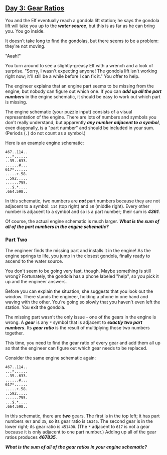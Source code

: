 ## [Day 3: Gear Ratios](https://adventofcode.com/2023/day/3)
You and the Elf eventually reach a gondola lift station; he says the gondola lift will take you up to the **_water source_**, 
but this is as far as he can bring you. You go inside.

It doesn't take long to find the gondolas, but there seems to be a problem: they're not moving.

"Aaah!"

You turn around to see a slightly-greasy Elf with a wrench and a look of surprise. "Sorry, I wasn't expecting anyone! 
The gondola lift isn't working right now; it'll still be a while before I can fix it." You offer to help.

The engineer explains that an engine part seems to be missing from the engine, but nobody can figure out which one. If 
you can **_add up all the part numbers_** in the engine schematic, it should be easy to work out which part is missing.

The engine schematic (your puzzle input) consists of a visual representation of the engine. There are lots of numbers 
and symbols you don't really understand, but apparently **_any number adjacent to a symbol_**, even diagonally, is a "part 
number" and should be included in your sum. (Periods (`.`) do not count as a symbol.)

Here is an example engine schematic:

```
467..114..
...*......
..35..633.
......#...
617*......
.....+.58.
..592.....
......755.
...$.*....
.664.598..
```

In this schematic, two numbers are **_not_** part numbers because they are not adjacent to a symbol: `114` (top right) and 
`58` (middle right). Every other number is adjacent to a symbol and so is a part number; their sum is **_4361_**.

Of course, the actual engine schematic is much larger. **_What is the sum of all of the part numbers in the engine 
schematic?_**

### Part Two 
The engineer finds the missing part and installs it in the engine! As the engine springs to life, you jump in the 
closest gondola, finally ready to ascend to the water source.

You don't seem to be going very fast, though. Maybe something is still wrong? Fortunately, the gondola has a phone 
labeled "help", so you pick it up and the engineer answers.

Before you can explain the situation, she suggests that you look out the window. There stands the engineer, holding 
a phone in one hand and waving with the other. You're going so slowly that you haven't even left the station. 
You exit the gondola.

The missing part wasn't the only issue - one of the gears in the engine is wrong. A **_gear_** is any `*` symbol that is 
adjacent to **_exactly two part numbers_**. Its **_gear ratio_** is the result of multiplying those two numbers together.

This time, you need to find the gear ratio of every gear and add them all up so that the engineer can figure out 
which gear needs to be replaced.

Consider the same engine schematic again:
```
467..114..
...*......
..35..633.
......#...
617*......
.....+.58.
..592.....
......755.
...$.*....
.664.598..
```
In this schematic, there are **_two_** gears. The first is in the top left; it has part numbers `467` and `35`, so its 
gear ratio is `16345`. The second gear is in the lower right; its gear ratio is `451490`. (The `*` adjacent to `617` is 
not a gear because it is only adjacent to one part number.) Adding up all of the gear ratios produces **_467835_**.

**_What is the sum of all of the gear ratios in your engine schematic?_**
